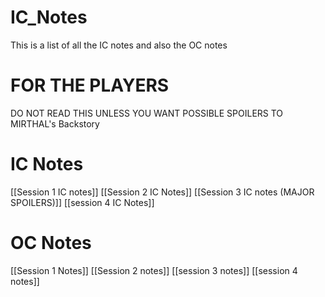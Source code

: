 # IC_Notes
This is a list of all the IC notes and also the OC notes 
# FOR THE PLAYERS
DO NOT READ THIS UNLESS YOU WANT POSSIBLE SPOILERS TO MIRTHAL's Backstory

# IC Notes

[[Session 1 IC notes]]
[[Session 2 IC Notes]]
[[Session 3 IC notes (MAJOR SPOILERS)]]
[[session 4 IC Notes]]
# OC Notes

[[Session 1 Notes]]
[[Session 2 notes]]
[[session 3 notes]]
[[session 4 notes]]